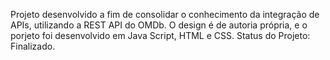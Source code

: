Projeto desenvolvido a fim de consolidar o conhecimento da integração de APIs, utilizando a REST API do OMDb. O design é de autoria própria, e o porjeto foi desenvolvido em Java Script, HTML e CSS. Status do Projeto: Finalizado.
